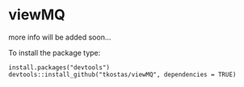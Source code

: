 # viewMQ
more info will be added soon...

To install the package type:
```
install.packages("devtools")
devtools::install_github("tkostas/viewMQ", dependencies = TRUE)
```
